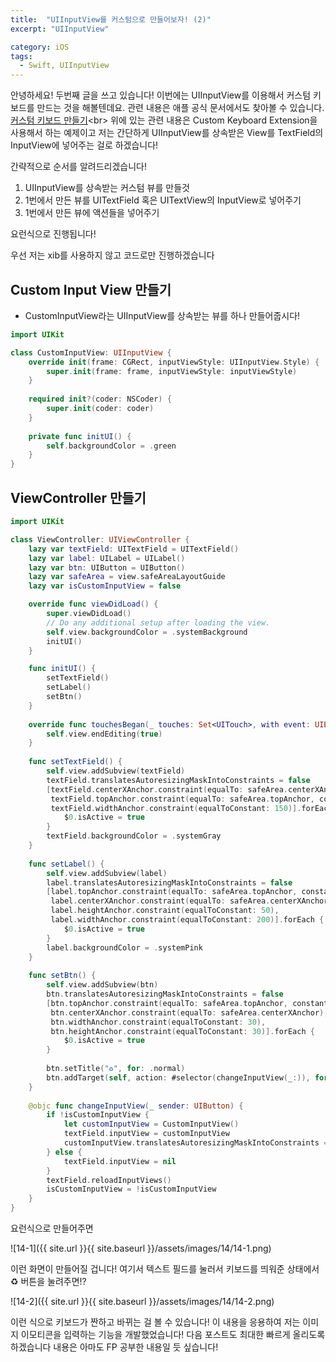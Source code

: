 ```yaml
---
title:  "UIInputView를 커스텀으로 만들어보자! (2)"
excerpt: "UIInputView"

category: iOS
tags:
  - Swift, UIInputView
---
```


안녕하세요! 두번째 글을 쓰고 있습니다! 이번에는 UIInputView를 이용해서 커스텀 키보드를 만드는 것을 해볼텐데요. 관련 내용은 애플 공식 문서에서도 찾아볼 수 있습니다.
<br>[커스텀 키보드 만들기](~https://developer.apple.com/documentation/uikit/keyboards_and_input/creating_a_custom_keyboard~)<br>
위에 있는 관련 내용은 Custom Keyboard Extension을 사용해서 하는 예제이고 저는 간단하게 UIInputView를 상속받은 View를 TextField의 InputView에 넣어주는 걸로 하겠습니다!

간략적으로 순서를 알려드리겠습니다!
1. UIInputView를 상속받는 커스텀 뷰를 만들것
2. 1번에서 만든 뷰를 UITextField 혹은 UITextView의 InputView로 넣어주기
3. 1번에서 만든 뷰에 액션들을 넣어주기

요런식으로 진행됩니다!

우선  저는 xib를 사용하지 않고 코드로만 진행하겠습니다
## Custom Input View 만들기
- CustomInputView라는 UIInputView를 상속받는 뷰를 하나 만들어줍시다!
  
```swift
import UIKit

class CustomInputView: UIInputView {
    override init(frame: CGRect, inputViewStyle: UIInputView.Style) {
        super.init(frame: frame, inputViewStyle: inputViewStyle)
    }
    
    required init?(coder: NSCoder) {
        super.init(coder: coder)
    }
    
    private func initUI() {
        self.backgroundColor = .green
    }
}
```

## ViewController 만들기
```swift
import UIKit

class ViewController: UIViewController {
    lazy var textField: UITextField = UITextField()
    lazy var label: UILabel = UILabel()
    lazy var btn: UIButton = UIButton()
    lazy var safeArea = view.safeAreaLayoutGuide
    lazy var isCustomInputView = false

    override func viewDidLoad() {
        super.viewDidLoad()
        // Do any additional setup after loading the view.
        self.view.backgroundColor = .systemBackground
        initUI()
    }

    func initUI() {
        setTextField()
        setLabel()
        setBtn()
    }
    
    override func touchesBegan(_ touches: Set<UITouch>, with event: UIEvent?) {
        self.view.endEditing(true)
    }
    
    func setTextField() {
        self.view.addSubview(textField)
        textField.translatesAutoresizingMaskIntoConstraints = false
        [textField.centerXAnchor.constraint(equalTo: safeArea.centerXAnchor),
         textField.topAnchor.constraint(equalTo: safeArea.topAnchor, constant: 200),
         textField.widthAnchor.constraint(equalToConstant: 150)].forEach {
            $0.isActive = true
        }
        textField.backgroundColor = .systemGray
    }
    
    func setLabel() {
        self.view.addSubview(label)
        label.translatesAutoresizingMaskIntoConstraints = false
        [label.topAnchor.constraint(equalTo: safeArea.topAnchor, constant: 100),
         label.centerXAnchor.constraint(equalTo: safeArea.centerXAnchor),
         label.heightAnchor.constraint(equalToConstant: 50),
         label.widthAnchor.constraint(equalToConstant: 200)].forEach {
            $0.isActive = true
        }
        label.backgroundColor = .systemPink
    }
    
    func setBtn() {
        self.view.addSubview(btn)
        btn.translatesAutoresizingMaskIntoConstraints = false
        [btn.topAnchor.constraint(equalTo: safeArea.topAnchor, constant: 300),
         btn.centerXAnchor.constraint(equalTo: safeArea.centerXAnchor),
         btn.widthAnchor.constraint(equalToConstant: 30),
         btn.heightAnchor.constraint(equalToConstant: 30)].forEach {
            $0.isActive = true
        }
        
        btn.setTitle("♻️", for: .normal)
        btn.addTarget(self, action: #selector(changeInputView(_:)), for: .touchUpInside)
    }
    
    @objc func changeInputView(_ sender: UIButton) {
        if !isCustomInputView {
            let customInputView = CustomInputView()
            textField.inputView = customInputView
            customInputView.translatesAutoresizingMaskIntoConstraints = false
        } else {
            textField.inputView = nil
        }
        textField.reloadInputViews()
        isCustomInputView = !isCustomInputView
    }
}
```

요런식으로 만들어주면 

![14-1]({{ site.url }}{{ site.baseurl }}/assets/images/14/14-1.png)

이런 화면이 만들어질 겁니다!
여기서 텍스트 필드를 눌러서 키보드를 띄워준 상태에서 ♻️ 버튼을 눌려주면!?

![14-2]({{ site.url }}{{ site.baseurl }}/assets/images/14/14-2.png)

이런 식으로 키보드가 짠하고 바뀌는 걸 볼 수 있습니다!
이 내용을 응용하여 저는 이미지 이모티콘을 입력하는 기능을 개발했었습니다! 다음 포스트도 최대한 빠르게 올리도록 하겠습니다 내용은 아마도 FP 공부한 내용일 듯 싶습니다!
